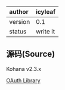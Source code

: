 | author | icyleaf|
|:-------|:-------|
| version | 0.1    |
| status | write it |

## 源码(Source) ##

Kohana v2.3.x

[OAuth Library](http://code.google.com/p/kohana-fans-cn/source/browse/trunk/2.3.x/libraries/OAuth.php)